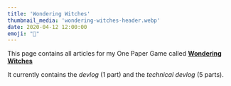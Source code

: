 ```yaml
---
title: 'Wondering Witches'
thumbnail_media: 'wondering-witches-header.webp'
date: 2020-04-12 12:00:00
emoji: "🔮"
---
```


This page contains all articles for my One Paper Game called [**Wondering Witches**](https://pandaqi.com/wondering-witches)

It currently contains the _devlog_ (1 part) and the _technical devlog_ (5 parts).